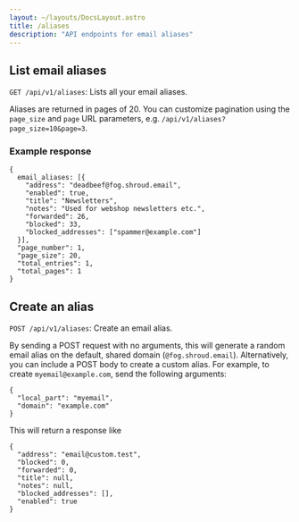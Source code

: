 ```yaml
---
layout: ~/layouts/DocsLayout.astro
title: /aliases
description: "API endpoints for email aliases"
---
```


## List email aliases

`GET /api/v1/aliases`: Lists all your email aliases.

Aliases are returned in pages of 20. You can customize pagination
using the `page_size` and `page` URL parameters, e.g. `/api/v1/aliases?page_size=10&page=3`.

### Example response

```
{
  email_aliases: [{
    "address": "deadbeef@fog.shroud.email",
    "enabled": true,
    "title": "Newsletters",
    "notes": "Used for webshop newsletters etc.",
    "forwarded": 26,
    "blocked": 33,
    "blocked_addresses": ["spammer@example.com"]
  }],
  "page_number": 1,
  "page_size": 20,
  "total_entries": 1,
  "total_pages": 1
}
```

## Create an alias

`POST /api/v1/aliases`: Create an email alias.

By sending a POST request with no arguments, this will generate a random email alias on the default, shared domain (`@fog.shroud.email`). Alternatively, you can include a POST body to create a custom alias. For example, to create `myemail@example.com`, send the following arguments:
```
{
  "local_part": "myemail",
  "domain": "example.com"
}
```

This will return a response like
```
{
  "address": "email@custom.test",
  "blocked": 0,
  "forwarded": 0,
  "title": null,
  "notes": null,
  "blocked_addresses": [],
  "enabled": true
}
```